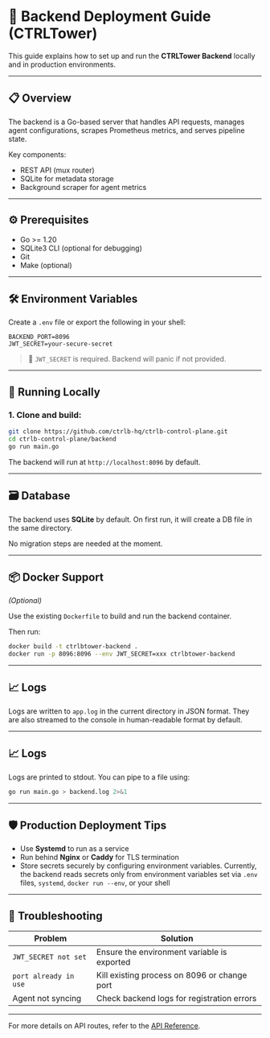 # 🚀 Backend Deployment Guide (CTRLTower)

This guide explains how to set up and run the **CTRLTower Backend** locally and in production environments.

---

## 📋 Overview
The backend is a Go-based server that handles API requests, manages agent configurations, scrapes Prometheus metrics, and serves pipeline state.

Key components:
- REST API (mux router)
- SQLite for metadata storage
- Background scraper for agent metrics

---

## ⚙️ Prerequisites
- Go >= 1.20
- SQLite3 CLI (optional for debugging)
- Git
- Make (optional)

---

## 🛠️ Environment Variables
Create a `.env` file or export the following in your shell:

```env
BACKEND_PORT=8096
JWT_SECRET=your-secure-secret
```

> 🔐 `JWT_SECRET` is required. Backend will panic if not provided.

---

## 🚧 Running Locally

### 1. Clone and build:
```bash
git clone https://github.com/ctrlb-hq/ctrlb-control-plane.git
cd ctrlb-control-plane/backend
go run main.go
```

The backend will run at `http://localhost:8096` by default.

---

## 🗃️ Database
The backend uses **SQLite** by default. On first run, it will create a DB file in the same directory.

No migration steps are needed at the moment.

---

## 📦 Docker Support
*(Optional)*

Use the existing `Dockerfile` to build and run the backend container.

Then run:
```bash
docker build -t ctrlbtower-backend .
docker run -p 8096:8096 --env JWT_SECRET=xxx ctrlbtower-backend
```

---

## 📈 Logs
Logs are written to `app.log` in the current directory in JSON format.
They are also streamed to the console in human-readable format by default.

---

## 📈 Logs
Logs are printed to stdout. You can pipe to a file using:
```bash
go run main.go > backend.log 2>&1
```

---

## 🛡️ Production Deployment Tips
- Use **Systemd** to run as a service
- Run behind **Nginx** or **Caddy** for TLS termination
- Store secrets securely by configuring environment variables. Currently, the backend reads secrets only from environment variables set via `.env` files, `systemd`, `docker run --env`, or your shell

---

## 🧰 Troubleshooting
| Problem | Solution |
|--------|----------|
| `JWT_SECRET not set` | Ensure the environment variable is exported |
| `port already in use` | Kill existing process on 8096 or change port |
| Agent not syncing | Check backend logs for registration errors |

---

For more details on API routes, refer to the [API Reference](./api-reference.md).

